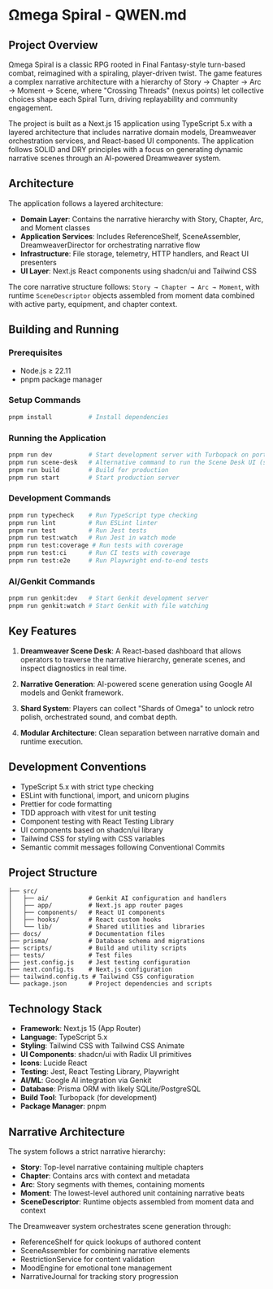 # Ωmega Spiral - QWEN.md

## Project Overview

Ωmega Spiral is a classic RPG rooted in Final Fantasy-style turn-based combat, reimagined with a spiraling, player-driven twist. The game features a complex narrative architecture with a hierarchy of Story → Chapter → Arc → Moment → Scene, where "Crossing Threads" (nexus points) let collective choices shape each Spiral Turn, driving replayability and community engagement.

The project is built as a Next.js 15 application using TypeScript 5.x with a layered architecture that includes narrative domain models, Dreamweaver orchestration services, and React-based UI components. The application follows SOLID and DRY principles with a focus on generating dynamic narrative scenes through an AI-powered Dreamweaver system.

## Architecture

The application follows a layered architecture:

- **Domain Layer**: Contains the narrative hierarchy with Story, Chapter, Arc, and Moment classes
- **Application Services**: Includes ReferenceShelf, SceneAssembler, DreamweaverDirector for orchestrating narrative flow
- **Infrastructure**: File storage, telemetry, HTTP handlers, and React UI presenters
- **UI Layer**: Next.js React components using shadcn/ui and Tailwind CSS

The core narrative structure follows: `Story → Chapter → Arc → Moment`, with runtime `SceneDescriptor` objects assembled from moment data combined with active party, equipment, and chapter context.

## Building and Running

### Prerequisites
- Node.js ≥ 22.11
- pnpm package manager

### Setup Commands
```bash
pnpm install          # Install dependencies
```

### Running the Application
```bash
pnpm run dev          # Start development server with Turbopack on port 9002
pnpm run scene-desk   # Alternative command to run the Scene Desk UI (same as dev)
pnpm run build        # Build for production
pnpm run start        # Start production server
```

### Development Commands
```bash
pnpm run typecheck    # Run TypeScript type checking
pnpm run lint         # Run ESLint linter
pnpm run test         # Run Jest tests
pnpm run test:watch   # Run Jest in watch mode
pnpm run test:coverage # Run tests with coverage
pnpm run test:ci      # Run CI tests with coverage
pnpm run test:e2e     # Run Playwright end-to-end tests
```

### AI/Genkit Commands
```bash
pnpm run genkit:dev   # Start Genkit development server
pnpm run genkit:watch # Start Genkit with file watching
```

## Key Features

1. **Dreamweaver Scene Desk**: A React-based dashboard that allows operators to traverse the narrative hierarchy, generate scenes, and inspect diagnostics in real time.

2. **Narrative Generation**: AI-powered scene generation using Google AI models and Genkit framework.

3. **Shard System**: Players can collect "Shards of Omega" to unlock retro polish, orchestrated sound, and combat depth.

4. **Modular Architecture**: Clean separation between narrative domain and runtime execution.

## Development Conventions

- TypeScript 5.x with strict type checking
- ESLint with functional, import, and unicorn plugins
- Prettier for code formatting
- TDD approach with vitest for unit testing
- Component testing with React Testing Library
- UI components based on shadcn/ui library
- Tailwind CSS for styling with CSS variables
- Semantic commit messages following Conventional Commits

## Project Structure

```
├── src/
│   ├── ai/           # Genkit AI configuration and handlers
│   ├── app/          # Next.js app router pages
│   ├── components/   # React UI components
│   ├── hooks/        # React custom hooks
│   └── lib/          # Shared utilities and libraries
├── docs/             # Documentation files
├── prisma/           # Database schema and migrations
├── scripts/          # Build and utility scripts
├── tests/            # Test files
├── jest.config.js    # Jest testing configuration
├── next.config.ts    # Next.js configuration
├── tailwind.config.ts # Tailwind CSS configuration
└── package.json      # Project dependencies and scripts
```

## Technology Stack

- **Framework**: Next.js 15 (App Router)
- **Language**: TypeScript 5.x
- **Styling**: Tailwind CSS with Tailwind CSS Animate
- **UI Components**: shadcn/ui with Radix UI primitives
- **Icons**: Lucide React
- **Testing**: Jest, React Testing Library, Playwright
- **AI/ML**: Google AI integration via Genkit
- **Database**: Prisma ORM with likely SQLite/PostgreSQL
- **Build Tool**: Turbopack (for development)
- **Package Manager**: pnpm

## Narrative Architecture

The system follows a strict narrative hierarchy:
- **Story**: Top-level narrative containing multiple chapters
- **Chapter**: Contains arcs with context and metadata
- **Arc**: Story segments with themes, containing moments
- **Moment**: The lowest-level authored unit containing narrative beats
- **SceneDescriptor**: Runtime objects assembled from moment data and context

The Dreamweaver system orchestrates scene generation through:
- ReferenceShelf for quick lookups of authored content
- SceneAssembler for combining narrative elements
- RestrictionService for content validation
- MoodEngine for emotional tone management
- NarrativeJournal for tracking story progression